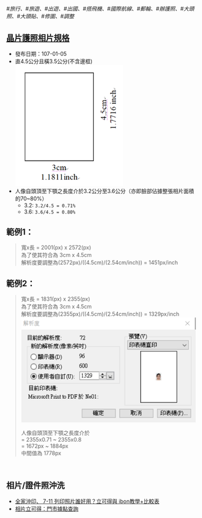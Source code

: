 ###### #旅行、#旅遊、#出遊、#出國、#搭飛機、#國際航線、#郵輪、#辦護照、#大頭照、#大頭貼、#修圖、#調整

## [晶片護照相片規格](https://www.boca.gov.tw/cp-16-4123-c2932-1.html)
- 發布日期：107-01-05
- 直4.5公分且橫3.5公分(不含邊框)  
  ![](photo_size.png)
- 人像自頭頂至下顎之長度介於3.2公分至3.6公分（亦即臉部佔據整張相片面積的70~80%）
  - 3.2: `3.2/4.5 = 0.71%`
  - 3.6: `3.6/4.5 = 0.80%`
  
## 範例1：
> 寬x長 = 2001(px) x 2572(px)  
> 為了使其符合為 3cm x 4.5cm  
> 解析度要調整為(2572px)/((4.5cm)/(2.54cm/inch)) = 1451px/inch

## 範例2：
> 寬x長 = 1831(px) x 2355(px)  
> 為了使其符合為 3cm x 4.5cm  
> 解析度要調整為(2355px)/((4.5cm)/(2.54cm/inch)) = 1329px/inch  
> ![](adjust_resolution.png)  
> 
> 人像自頭頂至下顎之長度介於  
> = 2355x0.71 ~  2355x0.8  
> = 1672px ~ 1884px  
> 中間值為 1778px  

<br>

## 相片/證件照沖洗
- [全家沖印、 7-11 列印照片誰好用？立可得與 ibon教學+比較表](https://www.playpcesor.com/2018/12/likoda-ibon.html)
- [相片立可得：門市據點查詢](https://www.hiti.com/likoda/channel_detail.aspx?MenuID=135&lang=TW)

